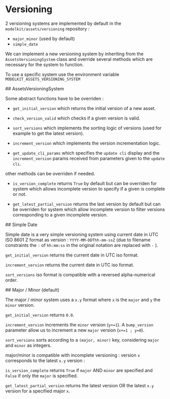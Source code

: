 # Versioning

2 versioning systems are implemented by default in the `modelkit/assets/versioning` repository :

- `major_minor` (used by default)
- `simple_date`

We can implement a new versioning system by inheriting from the `AssetsVersioningSystem` class and
override several methods which are necessary for the system to function.

To use a specific system use the environment variable `MODELKIT_ASSETS_VERSIONING_SYSTEM`

## AssetsVersioningSystem

Some abstract functions have to be overriden :

- `get_initial_version` which returns the initial version of a new asset.

- `check_version_valid` which checks if a given version is valid.

- `sort_versions` which implements the sorting logic of versions (used for example to get the latest version).

- `increment_version` which implements the version incrementation logic.

- `get_update_cli_params` which specifies the  `update cli` display and the `increment_version` params received from parameters given to the `update cli`.

other methods can be overriden if needed.

- `is_version_complete` returns `True` by default but can be overriden for system which allows
incomplete version to specify if a given is complete or not.

- `get_latest_partial_version` returns the last version by default but can be overriden for system
which allow incomplete version to filter versions corresponding to a given incomplete version.


## Simple Date

Simple date is a very simple versioning system using current date in UTC ISO 8601 Z format as version :
 `YYYY-MM-DDThh-mm-ssZ` (due to filename constraints the `:` of `hh:mm:ss` in the original notation are replaced with `-` ).

`get_initial_version` returns the current date in UTC iso format.

`increment_version` returns the current date in UTC iso format.

`sort_versions` iso format is compatible with a reversed alpha-numerical order.


## Major / Minor (default)

The major / minor system uses a `x.y` format where `x` is the `major` and `y` the `minor` version.

`get_initial_version` returns `0.0`.

`increment_version` increments the `minor` version (`y+=1`). A `bump_version` parameter allow us to increment a new `major` version  (`x+=1 ; y=0`).

`sort_versions` sorts according to a `(major, minor)` key, considering `major` and `minor` as integers.


major/minor is compatible with incomplete versioning : version `x` corresponds to the latest `x.y` version :

`is_version_complete` returns `True` if `major` AND `minor` are specified and `False` if only the `major` is specified.

`get_latest_partial_version` returns the latest version OR the latest `x.y` version for a specified major `x`.

